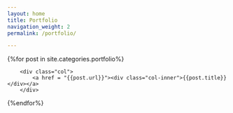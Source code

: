 ```yaml
---
layout: home
title: Portfolio
navigation_weight: 2
permalink: /portfolio/

---
```


<div class = "article-container">
<div class="flex-grid-thirds">
{%for post in site.categories.portfolio%}
	
		<div class="col">
			<a href = "{{post.url}}"><div class="col-inner">{{post.title}}</div></a>
		</div>
	
{%endfor%}
</div>
</div>
